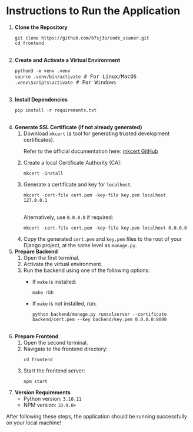 <h1>Instructions to Run the Application</h1>
<ol>
    <li>
        <strong>Clone the Repository</strong>
        <pre>
<code>git clone https://github.com/b7sj3o/code_scaner.git</code>
<code>cd frontend</code>
        </pre>
    </li>
    <li>
        <strong>Create and Activate a Virtual Environment</strong>
        <pre>
<code>python3 -m venv .venv</code>
<code>source .venv/bin/activate</code> # For Linux/MacOS
<code>.venv\Scripts\activate</code> # For Windows
        </pre>
    </li>
    <li>
        <strong>Install Dependencies</strong>
        <pre>
<code>pip install -r requirements.txt</code>
        </pre>
    </li>
    <li>
        <strong>Generate SSL Certificate (if not already generated)</strong>
        <ol>
            <li>Download <code>mkcert</code> (a tool for generating trusted development certificates).</li>
            <p>Refer to the official documentation here: <a href="https://github.com/FiloSottile/mkcert" target="_blank">mkcert GitHub</a></p>
            <li>Create a local Certificate Authority (CA):
                <pre><code>mkcert -install</code></pre>
            </li>
            <li>Generate a certificate and key for <code>localhost</code>:
                <pre>
<code>mkcert -cert-file cert.pem -key-file key.pem localhost 127.0.0.1</code>
                </pre>
                <p>Alternatively, use <code>0.0.0.0</code> if required:
                <pre><code>mkcert -cert-file cert.pem -key-file key.pem localhost 0.0.0.0</code></pre>
                </p>
            </li>
            <li>Copy the generated <code>cert.pem</code> and <code>key.pem</code> files to the root of your Django project, at the same level as <code>manage.py</code>.</li>
        </ol>
    </li>
    <li>
        <strong>Prepare Backend</strong>
        <ol>
            <li>Open the first terminal.</li>
            <li>Activate the virtual environment.</li>
            <li>Run the backend using one of the following options:</li>
            <ul>
                <li>If <code>make</code> is installed:
                    <pre><code>make rbh</code></pre>
                </li>
                <li>If <code>make</code> is not installed, run:
                    <pre>
<code>python backend/manage.py runsslserver --certificate backend/cert.pem --key backend/key.pem 0.0.0.0:8000</code>
                    </pre>
                </li>
            </ul>
        </ol>
    </li>
    <li>
        <strong>Prepare Frontend</strong>
        <ol>
            <li>Open the second terminal.</li>
            <li>Navigate to the frontend directory:
                <pre><code>cd frontend</code></pre>
            </li>
            <li>Start the frontend server:
                <pre><code>npm start</code></pre>
            </li>
        </ol>
    </li>
    <li>
        <strong>Version Requirements</strong>
        <ul>
            <li>Python version: <code>3.10.11</code></li>
            <li>NPM version: <code>10.9.0+</code></li>
        </ul>
    </li>
</ol>
<p>After following these steps, the application should be running successfully on your local machine!</p>
